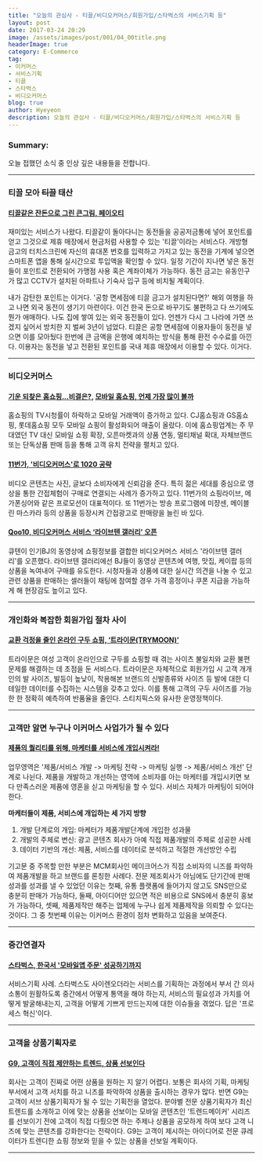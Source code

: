 ```yaml
---
title: "오늘의 관심사 - 티끌/비디오커머스/회원가입/스타벅스의 서비스기획 등"
layout: post
date: 2017-03-24 20:29
image: /assets/images/post/001/04_00title.png
headerImage: true
category: E-Commerce
tag:
- 이커머스
- 서비스기획
- 티끌
- 스타벅스
- 비디오커머스
blog: true
author: Hyeyeon
description: 오늘의 관심사 - 티끌/비디오커머스/회원가입/스타벅스의 서비스기획 등
---
```


### Summary:

오늘 접했던 소식 중 인상 깊은 내용들을 전합니다.

---

### 티끌 모아 ~~티끌~~ 태산

#### [티끌같은 잔돈으로 그린 큰그림, 페이오티](http://www.venturesquare.net/745488)

재미있는 서비스가 나왔다. 티끌같이 돌아다니는 동전들을 공공저금통에 넣어 포인트를 얻고 그것으로 제휴 매장에서 현금처럼 사용할 수 있는 '티끌'이라는 서비스다. 개방형 금고의 터치스크린에 자신의 휴대폰 번호를 입력하고 가지고 있는 동전을 기계에 넣으면 스마트폰 앱을 통해 실시간으로 투입액을 확인할 수 있다. 일정 기간이 지나면 넣은 동전들이 포인트로 전환되어 가맹점 사용 혹은 계좌이체가 가능하다. 동전 금고는 유동인구가 많고 CCTV가 설치된 아파트나 기숙사 입구 등에 비치될 계획이다.

내가 감탄한 포인트는 이거다. '공항 면세점에 티끌 금고가 설치된다면?' 해외 여행을 하고 나면 외국 동전이 생기기 마련이다. 이건 한국 돈으로 바꾸기도 불편하고 다 쓰기에도 뭔가 애매하다. 나도 집에 쌓여 있는 외국 동전들이 있다. 언젠가 다시 그 나라에 가면 쓰겠지 싶어서 방치한 지 벌써 3년이 넘었다. 티끌은 공항 면세점에 이용자들이 동전을 넣으면 이를 모아뒀다 한번에 큰 금액을 은행에 예치하는 방식을 통해 환전 수수료를 아낀다. 이용자는 동전을 넣고 전환된 포인트를 국내 제휴 매장에서 이용할 수 있다. 이거다.

---

### 비디오커머스

#### [기운 되찾은 홈쇼핑...비결은?](http://www.zdnet.co.kr/news/news_view.asp?artice_id=20170308110453), [모바일 홈쇼핑, 언제 가장 많이 볼까](http://www.venturesquare.net/745200)

홈쇼핑의 TV시청률이 하락하고 모바일 거래액이 증가하고 있다. CJ홈쇼핑과 GS홈쇼핑, 롯데홈쇼핑 모두 모바일 쇼핑이 활성화되어 매출이 올랐다. 이에 홈쇼핑업계는 주 무대였던 TV 대신 모바일 쇼핑 확장, 오픈마켓과의 상품 연동, 멀티채널 확대, 자체브랜드 또는 단독상품 판매 등을 통해 고객 유치 전략을 펼치고 있다.

#### [11번가, '비디오커머스'로 1020 공략](http://www.newstomato.com/ReadNews.aspx?no=738331)

비디오 콘텐츠는 사진, 글보다 소비자에게 신뢰감을 준다. 특히 젊은 세대를 중심으로 영상을 통한 간접체험이 구매로 연결되는 사례가 증가하고 있다. 11번가의 쇼핑라이브, 메가폰싱어와 같은 프로모션이 대표적이다. 또 11번가는 방송 프로그램에 미쟝센, 메이블린 마스카라 등의 상품을 등장시켜 간접광고로 판매량을 늘린 바 있다.

#### [Qoo10, 비디오커머스 서비스 ‘라이브텐 갤러리’ 오픈](http://www.acrofan.com/ko-kr/detail.php?number=36606&thread=AB08)

큐텐이 인기BJ의 동영상에 쇼핑정보를 결합한 비디오커머스 서비스 '라이브텐 갤러리'를 오픈했다. 라이브텐 갤러리에선 BJ들이 동영상 콘텐츠에 여행, 맛집, 케이팝 등의 상품을 녹여내어 구매를 유도한다. 시청자들과 상품에 대한 실시간 의견을 나눌 수 있고 관련 상품을 판매하는 셀러들이 채팅에 참여할 경우 가격 흥정이나 쿠폰 지급을 가능하게 해 현장감도 높이고 있다.

---

### 개인화와 복잡한 회원가입 절차 사이

#### [교환 걱정을 줄인 온라인 구두 쇼핑, ‘트라이문(TRYMOON)’](http://besuccess.com/2017/03/%ea%b5%90%ed%99%98-%ea%b1%b1%ec%a0%95%ec%9d%84-%ec%a4%84%ec%9d%b8-%ec%98%a8%eb%9d%bc%ec%9d%b8-%ea%b5%ac%eb%91%90-%ec%87%bc%ed%95%91-%ed%8a%b8%eb%9d%bc%ec%9d%b4%eb%ac%b8trymoon/)

트라이문은 여성 고객이 온라인으로 구두를 쇼핑할 때 겪는 사이츠 불일치와 교환 불편 문제를 해결하는 데 초점을 둔 서비스다. 트라이문은 자체적으로 회원가입 시 고객 개개인의 발 사이즈, 발등이 높낮이, 착용해본 브랜드의 신발종류와 사이즈 등 발에 대한 디테일한 데이터를 수집하는 시스템을 갖추고 있다. 이를 통해 고객의 구두 사이즈를 가능한 한 정확히 예측하여 반품율을 줄인다. 스티치픽스와 유사한 운영정책이다.

---

### 고객만 알면 누구나 이커머스 사업가가 될 수 있다

#### [제품의 퀄리티를 위해, 마케터를 서비스에 개입시켜라!](http://platum.kr/archives/77230)

업무영역은 '제품/서비스 개발 -> 마케팅 전략 -> 마케팅 실행 -> 제품/서비스 개선' 단계로 나뉜다. 제품을 개발하고 개선하는 영역에 소비자를 아는 마케터를 개입시키면 보다 만족스러운 제품에 영혼을 싣고 마케팅을 할 수 있다. 서비스 자체가 마케팅이 되어야 한다.

**마케터들이 제품, 서비스에 개입하는 세 가지 방향**

  1. 개발 단계로의 개입: 마케터가 제품개발단계에 개입한 성과물
  2. 개발의 주체로 변신: 광고 콘텐츠 회사가 아예 직접 제품개발의 주체로 성공한 사례
  3. 데이터 기반의 개선: 제품, 서비스를 데이터로 분석하고 적절한 개선방안 수립

기고문 중 주목할 만한 부분은 MCM회사인 메이크어스가 직접 소비자의 니즈를 파악하여 제품개발을 하고 브랜드를 론칭한 사례다. 전문 제조회사가 아님에도 단기간에 판매성과를 성과를 낼 수 있었던 이유는 첫째, 유통 플랫폼에 들어가지 않고도 SNS만으로 충분히 판매가 가능하다, 둘째, 아이디어만 있으면 적은 비용으로 SNS에서 충분히 홍보가 가능하다, 셋째, 제품제작만 해주는 업체에 누구나 쉽게 제품제작을 의뢰할 수 있다는 것이다. 그 중 첫번째 이유는 이커머스 환경이 점차 변화하고 있음을 보여준다.

---

### 중간연결자

#### [스타벅스, 한국서 '모바일앱 주문' 성공하기까지](http://www.zdnet.co.kr/news/news_view.asp?artice_id=20170307165743)

서비스기획 사례. 스타벅스도 사이렌오더라는 서비스를 기획하는 과정에서 부서 간 의사소통이 원활하도록 중간에서 어떻게 통역을 해야 하는지, 서비스의 필요성과 가치를 어떻게 발굴해내는지, 고객을 어떻게 기쁘게 만드는지에 대한 이슈들을 겪었다. 답은 '프로세스 혁신'이다.

---

### 고객을 상품기획자로

#### [G9, 고객이 직접 제안하는 트렌드, 상품 선보인다](http://www.acrofan.com/ko-kr/detail.php?number=36466&thread=AB08)

회사는 고객이 진짜로 어떤 상품을 원하는 지 알기 어렵다. 보통은 회사의 기획, 마케팅 부서에서 고객 서치를 하고 니즈를 파악하여 상품을 출시하는 경우가 많다. 반면 G9는 고객이 서브 상품기획자가 될 수 있는 기획전을 열었다. 분야별 전문 상품기획자가 최신 트렌드를 소개하고 이에 맞는 상품을 선보이는 모바일 콘텐츠인 '트렌드메이커' 시리즈를 선보이기 전에 고객이 직접 다뤘으면 하는 주제나 상품을 공모하게 하여 보다 고객 니즈에 맞는 콘텐츠를 강화한다는 전략이다. G9는 고객이 제시하는 아이디어로 전문 큐레이터가 트렌디한 쇼핑 정보와 믿을 수 있는 상품을 선보일 계획이다.


---
